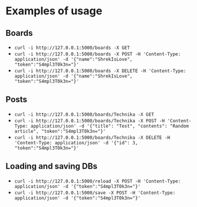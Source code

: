 # Examples of usage

## Boards
- `curl -i http://127.0.0.1:5000/boards -X GET`
- `curl -i http://127.0.0.1:5000/boards -X POST -H 'Content-Type: application/json' -d '{"name":"ShrekIsLove", "token":"S4mpl3T0k3n="}'`
- `curl -i http://127.0.0.1:5000/boards -X DELETE -H 'Content-Type: application/json' -d '{"name":"ShrekIsLove", "token":"S4mpl3T0k3n="}'`

## Posts
- `curl -i http://127.0.0.1:5000/boards/Technika -X GET`
- `curl -i http://127.0.0.1:5000/boards/Technika -X POST -H 'Content-Type: application/json' -d '{"title": "Test", "contents": "Random article", "token":"S4mpl3T0k3n="}'`
- `curl -i http://127.0.0.1:5000/boards/Technika -X DELETE -H 'Content-Type: application/json' -d '{"id": 3, "token":"S4mpl3T0k3n="}'`

## Loading and saving DBs
- `curl -i http://127.0.0.1:5000/reload -X POST -H 'Content-Type: application/json' -d '{"token":"S4mpl3T0k3n="}'`
- `curl -i http://127.0.0.1:5000/save -X POST -H 'Content-Type: application/json' -d '{"token":"S4mpl3T0k3n="}'`